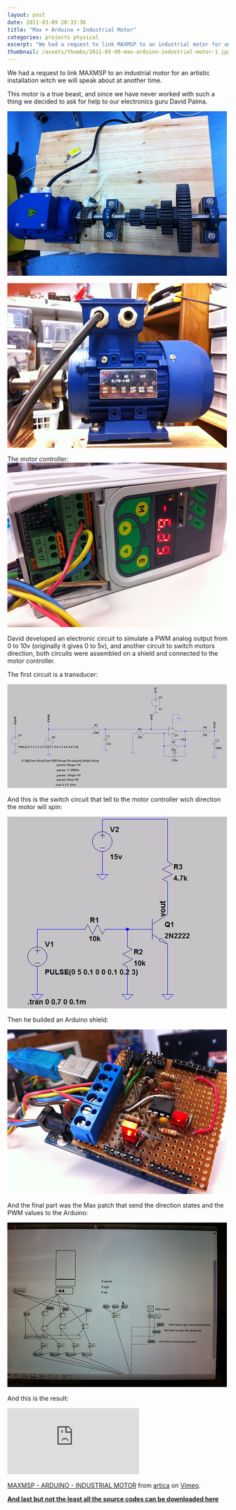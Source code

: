 ```yaml
---
layout: post
date: 2011-03-09 20:33:36
title: "Max + Arduino + Industrial Motor"
categories: projects physical
excerpt: "We had a request to link MAXMSP to an industrial motor for an artistic installation witch we will speak about at another time."
thumbnail: /assets/thumbs/2011-03-09-max-arduino-industrial-motor-1.jpg
---
```


We had a request to link MAXMSP to an industrial motor for an artistic installation witch we will speak about at another time.

This motor is a true beast, and since we have never worked with such a thing we decided to ask for help to our electronics guru David Palma.

<a href="http://www.flickr.com/photos/guibot/5512380111/" title="MAXMSP - ARDUINO - INDUSTRIAL MOTOR by guibot, on Flickr"><img class="postimage" alt="MAXMSP - ARDUINO - INDUSTRIAL MOTOR" src="/assets/images/2011-03-09-max-arduino-industrial-motor-1.jpg"/></a>

<a href="http://www.flickr.com/photos/guibot/5512377731/" title="MAXMSP - ARDUINO - INDUSTRIAL MOTOR by guibot, on Flickr"><img class="postimage" alt="MAXMSP - ARDUINO - INDUSTRIAL MOTOR" src="/assets/images/2011-03-09-max-arduino-industrial-motor-2.jpg"/></a>

The motor controller:
<a href="http://www.flickr.com/photos/guibot/5512971538/" title="MAXMSP - ARDUINO - INDUSTRIAL MOTOR by guibot, on Flickr"><img class="postimage" alt="MAXMSP - ARDUINO - INDUSTRIAL MOTOR" src="/assets/images/2011-03-09-max-arduino-industrial-motor-3.jpg"/></a>

David developed an electronic circuit to simulate a PWM analog output from 0 to 10v (originally it gives 0 to 5v), and another circuit to switch motors direction, both circuits were assembled on a shield and connected to the motor controller.

The first circuit is a transducer:

<a href="http://www.flickr.com/photos/guibot/5513091482/" title="TRANSDUCER by guibot, on Flickr"><img class="postimage" alt="TRANSDUCER" src="/assets/images/2011-03-09-max-arduino-industrial-motor-4.jpg"/></a>

And this is the switch circuit that tell to the motor controller wich direction the motor will spin:

<a href="http://www.flickr.com/photos/guibot/5513091552/" title="PNP by guibot, on Flickr"><img class="postimage" alt="PNP" src="/assets/images/2011-03-09-max-arduino-industrial-motor-5.jpg"/></a>  

Then he builded an Arduino shield:

 <a href="http://www.flickr.com/photos/guibot/5512969102/" title="MAXMSP - ARDUINO - INDUSTRIAL MOTOR by guibot, on Flickr"><img class="postimage" alt="MAXMSP - ARDUINO - INDUSTRIAL MOTOR" src="/assets/images/2011-03-09-max-arduino-industrial-motor-6.jpg"/></a>

And the final part was the Max patch that send the direction states and the PWM values to the Arduino:

<a href="http://www.flickr.com/photos/guibot/5512967786/" title="MAXMSP - ARDUINO - INDUSTRIAL MOTOR by guibot, on Flickr"><img class="postimage" alt="MAXMSP - ARDUINO - INDUSTRIAL MOTOR" src="/assets/images/2011-03-09-max-arduino-industrial-motor-7.jpg"/></a>

And this is the result:
<div class="video-container"><iframe src="http://player.vimeo.com/video/20843914" frameborder="0" allowfullscreen></iframe></div><p><a href="http://vimeo.com/20843914">MAXMSP - ARDUINO - INDUSTRIAL MOTOR</a> from <a href="http://vimeo.com/articacc">artica</a> on <a href="http://vimeo.com">Vimeo</a>.</p>

<strong><a href="http://artica.cc/filez/SOURCES.zip">And last but not the least all the source codes can be downloaded here</a></strong>


